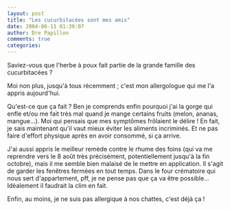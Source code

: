 ```yaml
---
layout: post
title: "Les cucurbitacées sont mes amis"
date: 2004-06-11 01:39:07
author: Dre Papillon
comments: true
categories: 
---
```



Saviez-vous que l'herbe à poux fait partie de la grande famille des cucurbitacées ?

Moi non plus, jusqu'à tous récemment ; c'est mon allergologue qui me l'a appris aujourd'hui.

Qu'est-ce que ça fait ?  Ben je comprends enfin pourquoi j'ai la gorge qui enfle et/ou me fait très mal quand je mange certains fruits (melon, ananas, mangue...).  Moi qui pensais que mes symptômes frôlaient le délire !  En fait, je sais maintenant qu'il vaut mieux éviter les aliments incriminés.  Et ne pas faire d'effort physique après en avoir consommé, si ça arrive.

J'ai aussi appris le meilleur remède contre le rhume des foins (qui va me reprendre vers le 8 août très précisément, potentiellement jusqu'à la fin octobre), mais il me semble bien malaisé de le mettre en application.  Il s'agit de garder les fenêtres fermées en tout temps.  Dans le four crématoire qui nous sert d'appartement, pff, je ne pense pas que ça va être possible...  Idéalement il faudrait la clim en fait.

Enfin, au moins, je ne suis pas allergique à nos chattes, c'est déjà ça !